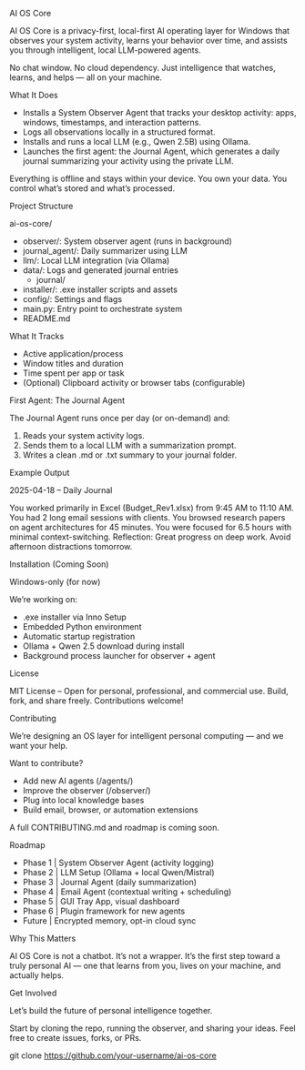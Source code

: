AI OS Core

AI OS Core is a privacy-first, local-first AI operating layer for Windows that observes your system activity,
learns your behavior over time, and assists you through intelligent, local LLM-powered agents.

No chat window. No cloud dependency. Just intelligence that watches, learns, and helps — all on your machine.

What It Does

- Installs a System Observer Agent that tracks your desktop activity: apps, windows, timestamps, and interaction patterns.
- Logs all observations locally in a structured format.
- Installs and runs a local LLM (e.g., Qwen 2.5B) using Ollama.
- Launches the first agent: the Journal Agent, which generates a daily journal summarizing your activity using the private LLM.

Everything is offline and stays within your device. You own your data. You control what’s stored and what’s processed.

Project Structure

ai-os-core/
  - observer/: System observer agent (runs in background)
  - journal_agent/: Daily summarizer using LLM
  - llm/: Local LLM integration (via Ollama)
  - data/: Logs and generated journal entries
    - journal/
  - installer/: .exe installer scripts and assets
  - config/: Settings and flags
  - main.py: Entry point to orchestrate system
  - README.md

What It Tracks

- Active application/process
- Window titles and duration
- Time spent per app or task
- (Optional) Clipboard activity or browser tabs (configurable)

First Agent: The Journal Agent

The Journal Agent runs once per day (or on-demand) and:
1. Reads your system activity logs.
2. Sends them to a local LLM with a summarization prompt.
3. Writes a clean .md or .txt summary to your journal folder.

Example Output

2025-04-18 – Daily Journal

You worked primarily in Excel (Budget_Rev1.xlsx) from 9:45 AM to 11:10 AM.
You had 2 long email sessions with clients.
You browsed research papers on agent architectures for 45 minutes.
You were focused for 6.5 hours with minimal context-switching.
Reflection: Great progress on deep work. Avoid afternoon distractions tomorrow.

Installation (Coming Soon)

Windows-only (for now)

We’re working on:
- .exe installer via Inno Setup
- Embedded Python environment
- Automatic startup registration
- Ollama + Qwen 2.5 download during install
- Background process launcher for observer + agent

License

MIT License – Open for personal, professional, and commercial use.
Build, fork, and share freely. Contributions welcome!

Contributing

We’re designing an OS layer for intelligent personal computing — and we want your help.

Want to contribute?
- Add new AI agents (/agents/)
- Improve the observer (/observer/)
- Plug into local knowledge bases
- Build email, browser, or automation extensions

A full CONTRIBUTING.md and roadmap is coming soon.

Roadmap

- Phase 1 | System Observer Agent (activity logging)
- Phase 2 | LLM Setup (Ollama + local Qwen/Mistral)
- Phase 3 | Journal Agent (daily summarization)
- Phase 4 | Email Agent (contextual writing + scheduling)
- Phase 5 | GUI Tray App, visual dashboard
- Phase 6 | Plugin framework for new agents
- Future  | Encrypted memory, opt-in cloud sync

Why This Matters

AI OS Core is not a chatbot. It’s not a wrapper. It’s the first step toward a truly personal AI —
one that learns from you, lives on your machine, and actually helps.

Get Involved

Let’s build the future of personal intelligence together.

Start by cloning the repo, running the observer, and sharing your ideas. Feel free to create issues, forks, or PRs.

git clone https://github.com/your-username/ai-os-core
